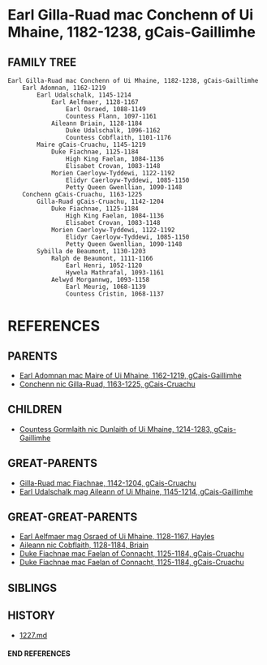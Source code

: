 # Earl Gilla-Ruad mac Conchenn of Ui Mhaine, 1182-1238, gCais-Gaillimhe

## FAMILY TREE 
```
Earl Gilla-Ruad mac Conchenn of Ui Mhaine, 1182-1238, gCais-Gaillimhe
    Earl Adomnan, 1162-1219
        Earl Udalschalk, 1145-1214
            Earl Aelfmaer, 1128-1167
                Earl Osraed, 1088-1149
                Countess Flann, 1097-1161
            Aileann Briain, 1128-1184
                Duke Udalschalk, 1096-1162
                Countess Cobflaith, 1101-1176
        Maire gCais-Cruachu, 1145-1219
            Duke Fiachnae, 1125-1184
                High King Faelan, 1084-1136
                Elisabet Crovan, 1083-1148            
            Morien Caerloyw-Tyddewi, 1122-1192
                Elidyr Caerloyw-Tyddewi, 1085-1150
                Petty Queen Gwenllian, 1090-1148
    Conchenn gCais-Cruachu, 1163-1225
        Gilla-Ruad gCais-Cruachu, 1142-1204
            Duke Fiachnae, 1125-1184
                High King Faelan, 1084-1136
                Elisabet Crovan, 1083-1148            
            Morien Caerloyw-Tyddewi, 1122-1192
                Elidyr Caerloyw-Tyddewi, 1085-1150
                Petty Queen Gwenllian, 1090-1148
        Sybilla de Beaumont, 1130-1203
            Ralph de Beaumont, 1111-1166
                Earl Henri, 1052-1120
                Hywela Mathrafal, 1093-1161
            Aelwyd Morgannwg, 1093-1158
                Earl Meurig, 1068-1139
                Countess Cristin, 1068-1137
```


# REFERENCES

## PARENTS 
* [Earl Adomnan mac Maire of Ui Mhaine, 1162-1219, gCais-Gaillimhe](adomnan_mac_maire_1162.md)
* [Conchenn nic Gilla-Ruad, 1163-1225, gCais-Cruachu](conchenn_nic_gilla-ruad_1163.md)

## CHILDREN 
* [Countess Gormlaith nic Dunlaith of Ui Mhaine, 1214-1283, gCais-Gaillimhe](gormlaith_nic_dunlaith_1214.md)

## GREAT-PARENTS 
* [Gilla-Ruad mac Fiachnae, 1142-1204, gCais-Cruachu](gilla-ruad_mac_fiachnae_1142.md)
* [Earl Udalschalk mag Aileann of Ui Mhaine, 1145-1214, gCais-Gaillimhe](udalschalk_mag_aileann_1145.md)

## GREAT-GREAT-PARENTS 
* [Earl Aelfmaer mag Osraed of Ui Mhaine, 1128-1167, Hayles](aelfmaer_mag_osraed_1128.md)
* [Aileann nic Cobflaith, 1128-1184, Briain](aileann_nic_cobflaith_1128.md)
* [Duke Fiachnae mac Faelan of Connacht, 1125-1184, gCais-Cruachu](fiachnae_mac_faelan_1125.md)
* [Duke Fiachnae mac Faelan of Connacht, 1125-1184, gCais-Cruachu](fiachnae_mac_faelan_1125.md)
## SIBLINGS

 
## HISTORY
* [1227.md](../h/1227.md)

#### END REFERENCES
